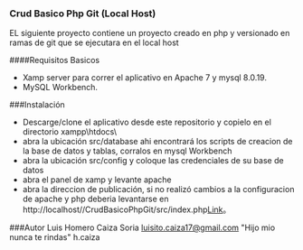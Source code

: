 ### Crud Basico Php Git (Local Host)
EL siguiente proyecto contiene un proyecto creado en php y versionado en ramas de git que se ejecutara en el local host

####Requisitos Basicos
- Xamp server para correr el aplicativo en Apache 7 y mysql 8.0.19.
- MySQL Workbench.

###Instalación
- Descarge/clone el aplicativo desde este repositorio y copielo en el directorio xampp\htdocs\
- abra la ubicación src/database ahi encontrará los scripts de creacion de la base de datos y tablas, corralos en mysql Workbench
- abra la ubicación src/config y coloque las credenciales de su base de datos
- abra el panel de xamp y levante apache
- abra la direccion de publicación, si no realizó cambios a la configuracion de apache y php deberia levantarse en  http://localhost//CrudBasicoPhpGit/src/index.php[Link](http://localhost//CrudBasicoPhpGit/src/index.php)。

###Autor
Luis Homero Caiza Soria
luisito.caiza17@gmail.com
"Hijo mio nunca te rindas" h.caiza